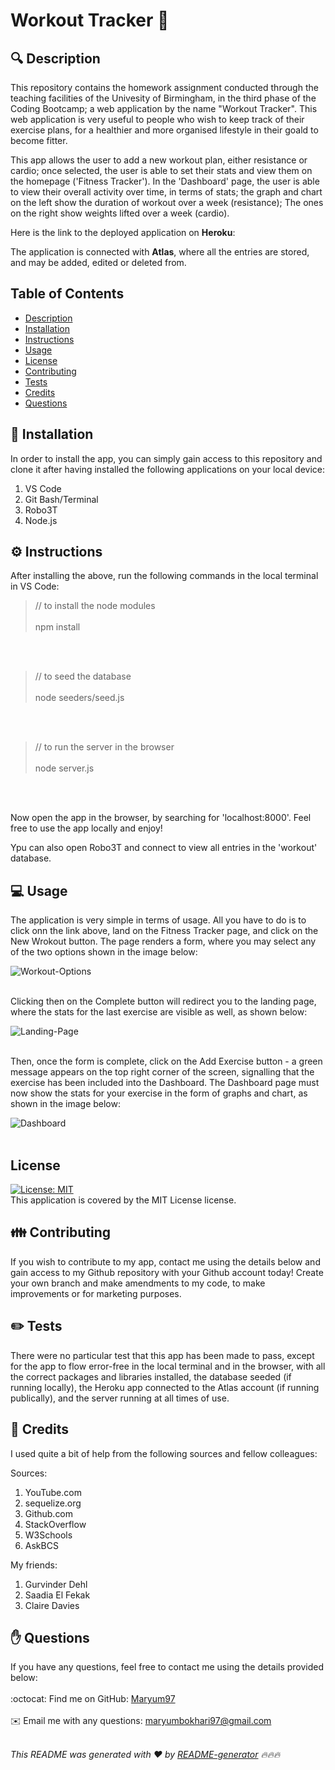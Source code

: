 <h1 style="align: center;">Workout Tracker 👋</h1>

## 🔍 Description
This repository contains the homework assignment conducted through the teaching facilities of the Univesity of Birmingham, in the third phase of the Coding Bootcamp; a web application by the name "Workout Tracker". This web application is very useful to people who wish to keep track of their exercise plans, for a healthier and more organised lifestyle in their goald to become fitter.

This app allows the user to add a new workout plan, either resistance or cardio; once selected, the user is able to set their stats and view them on the homepage ('Fitness Tracker'). In the 'Dashboard' page, the user is able to view their overall activity over time, in terms of stats; the graph and chart on the left show the duration of workout over a week (resistance); The ones on the right show weights lifted over a week (cardio).

Here is the link to the deployed application on <b>Heroku</b>:

The application is connected with <b>Atlas</b>, where all the entries are stored, and may be added, edited or deleted from.

## Table of Contents
- [Description](#description)
- [Installation](#installation)
- [Instructions](#instructions)
- [Usage](#usage)
- [License](#license)
- [Contributing](#contributing)
- [Tests](#tests)
- [Credits](#credits)
- [Questions](#questions)

## 💾 Installation
In order to install the app, you can simply gain access to this repository and clone it after having installed the following applications on your local device:

1. VS Code
2. Git Bash/Terminal
3. Robo3T
4. Node.js

## ⚙️ Instructions
After installing the above, run the following commands in the local terminal in VS Code:

> // to install the node modules
<br></br>
> npm install

<br></br>

> // to seed the database 
<br></br>
> node seeders/seed.js

<br></br>

> // to run the server in the browser 
<br></br>
> node server.js

<br></br>

Now open the app in the browser, by searching for 'localhost:8000'. Feel free to use the app locally and enjoy!

Ypu can also open Robo3T and connect to view all entries in the 'workout' database.

## 💻 Usage
The application is very simple in terms of usage. All you have to do is to click onn the link above, land on the Fitness Tracker page, and click on the New Wrokout button. The page renders a form, where you may select any of the two options shown in the image below:

![Workout-Options](https://user-images.githubusercontent.com/73832871/115994174-c7915000-a5cd-11eb-8c38-933b7287635f.png)
<br></br>

Clicking then on the Complete button will redirect you to the landing page, where the stats for the last exercise are visible as well, as shown below:

![Landing-Page](https://user-images.githubusercontent.com/73832871/115994169-c102d880-a5cd-11eb-99b0-4b31d4bc601b.png)
<br></br>

Then, once the form is complete, click on the Add Exercise button - a green message appears on the top right corner of the screen, signalling that the exercise has been included into the Dashboard. The Dashboard page must now show the stats for your exercise in the form of graphs and chart, as shown in the image below:

![Dashboard](https://user-images.githubusercontent.com/73832871/115994166-bea07e80-a5cd-11eb-8a3d-0d5b2784ae5d.png)
<br></br>

## License
[![License: MIT](https://img.shields.io/badge/License-MIT-yellow.svg)](https://opensource.org/licenses/MIT)
<br />
This application is covered by the MIT License license. 

## 👪 Contributing
If you wish to contribute to my app, contact me using the details below and gain access to my Github repository with your Github account today! Create your own branch and make amendments to my code, to make improvements or for marketing purposes.

## ✏️ Tests
There were no particular test that this app has been made to pass, except for the app to flow error-free in the local terminal and in the browser, with all the correct packages and libraries installed, the database seeded (if running locally), the Heroku app connected to the Atlas account (if running publically), and the server running at all times of use.

## 💐 Credits
I used quite a bit of help from the following sources and fellow colleagues:

Sources:
1. YouTube.com
2. sequelize.org
3. Github.com
4. StackOverflow
5. W3Schools
6. AskBCS

My friends:
1. Gurvinder Dehl
2. Saadia El Fekak
3. Claire Davies

## ✋ Questions
If you have any questions, feel free to contact me using the details provided below:<br />
<br />
:octocat: Find me on GitHub: [Maryum97](https://github.com/Maryum97)<br />
<br />
✉️ Email me with any questions: maryumbokhari97@gmail.com<br /><br />

_This README was generated with ❤️ by [README-generator](https://github.com/jpd61/README-generator) 🔥🔥🔥_
